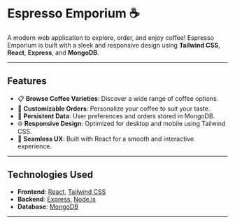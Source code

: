 # Espresso Emporium ☕

A modern web application to explore, order, and enjoy coffee! Espresso Emporium is built with a sleek and responsive design using **Tailwind CSS**, **React**, **Express**, and **MongoDB**.

---

## Features
- 📋 **Browse Coffee Varieties**: Discover a wide range of coffee options.
- 🛒 **Customizable Orders**: Personalize your coffee to suit your taste.
- 💾 **Persistent Data**: User preferences and orders stored in MongoDB.
- 🌐 **Responsive Design**: Optimized for desktop and mobile using Tailwind CSS.
- 🔄 **Seamless UX**: Built with React for a smooth and interactive experience.

---

## Technologies Used
- **Frontend**: [React](https://reactjs.org/), [Tailwind CSS](https://tailwindcss.com/)
- **Backend**: [Express](https://expressjs.com/), [Node.js](https://nodejs.org/)
- **Database**: [MongoDB](https://www.mongodb.com/)

---


